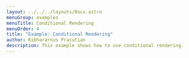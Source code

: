 ```yaml
---
layout: ../../../layouts/Docs.astro
menuGroup: examples
menuTitle: Conditional Rendering
menuOrder: 4
title: "Example: Conditional Rendering"
author: Ribhararnus Pracutian
description: This example shows how to use conditional rendering.
---
```


<sb-viewer id="web-platform-cpsq1m" height="100vh"></sb-viewer>
